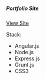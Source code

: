 ##### Portfolio Site

[View Site](http://www.scottleejason.com)

Stack: 

- Angular.js
- Node.js 
- Express.js 
- Grunt.js 
- CSS3
